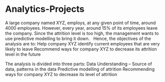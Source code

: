 # Analytics-Projects
A large company named XYZ, employs, at any given point of time, around 4000 employees. However, every year, around 15% of its employees leave the company. Since the attrition level is too high, the management wants to use predictive modelling to bring it down.
 
Hence, the objectives of the analysis are to:
Help company XYZ identify current employees that are very likely to leave
Recommend ways for company XYZ to decrease its attrition level in the future

The analysis is divided into three parts:
Data Understanding – Source of data, patterns in the data
Predictive modelling of attrition
Recommending ways for company XYZ to decrease its level of attrition
